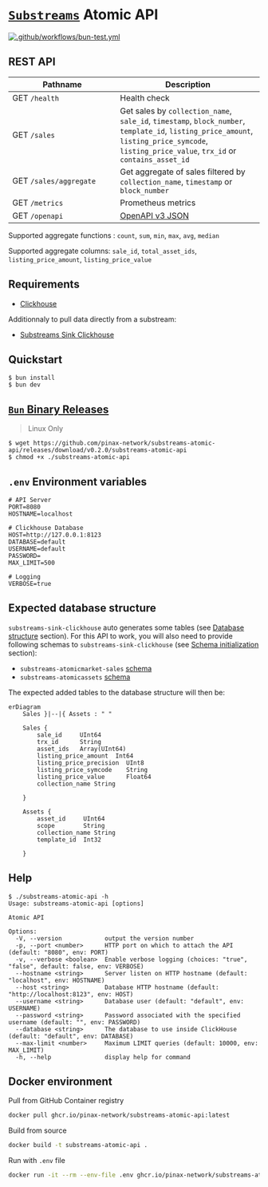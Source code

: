 # [`Substreams`](https://substreams.streamingfast.io/) Atomic API
[![.github/workflows/bun-test.yml](https://github.com/pinax-network/substreams-atomic-api/actions/workflows/bun-test.yml/badge.svg)](https://github.com/pinax-network/substreams-atomic-api/actions/workflows/bun-test.yml)

## REST API

| <div style="width:200px">Pathname</div>| Description           |
|----------------------------------------|-----------------------|
| GET `/health`                          | Health check
| GET `/sales`                           | Get sales by `collection_name`, `sale_id`, `timestamp`, `block_number`, `template_id`, `listing_price_amount`, `listing_price_symcode`, `listing_price_value`, `trx_id` or `contains_asset_id`
| GET `/sales/aggregate`                 | Get aggregate of sales filtered by `collection_name`, `timestamp` or `block_number`
| GET `/metrics`                         | Prometheus metrics
| GET `/openapi`                         | [OpenAPI v3 JSON](https://spec.openapis.org/oas/v3.0.0)

Supported aggregate functions : `count`, `sum`, `min`, `max`, `avg`, `median`

Supported aggregate columns: `sale_id`, `total_asset_ids`, `listing_price_amount`, `listing_price_value`

## Requirements

- [Clickhouse](https://clickhouse.com/)

Additionnaly to pull data directly from a substream:
- [Substreams Sink Clickhouse](https://github.com/pinax-network/substreams-sink-clickhouse/)

## Quickstart
```console
$ bun install
$ bun dev
```

## [`Bun` Binary Releases](https://github.com/pinax-network/substreams-sink-websockets/releases)

> Linux Only

```console
$ wget https://github.com/pinax-network/substreams-atomic-api/releases/download/v0.2.0/substreams-atomic-api
$ chmod +x ./substreams-atomic-api
```

## `.env` Environment variables

```env
# API Server
PORT=8080
HOSTNAME=localhost

# Clickhouse Database
HOST=http://127.0.0.1:8123
DATABASE=default
USERNAME=default
PASSWORD=
MAX_LIMIT=500

# Logging
VERBOSE=true
```
## Expected database structure
`substreams-sink-clickhouse` auto generates some tables (see [Database structure](https://github.com/pinax-network/substreams-sink-clickhouse#database-structure) section).
For this API to work, you will also need to provide following schemas to `substreams-sink-clickhouse` (see [Schema initialization](https://github.com/pinax-network/substreams-sink-clickhouse#schema-initialization) section):
- `substreams-atomicmarket-sales` [schema](https://github.com/pinax-network/substreams-atomicmarket-sales/blob/master/schema.sql)
- `substreams-atomicassets` [schema](https://github.com/pinax-network/substreams-atomicassets/blob/master/schema.sql)
  
The expected added tables to the database structure will then be:
```mermaid
erDiagram
    Sales }|--|{ Assets : " "

    Sales {
        sale_id     UInt64
        trx_id      String
        asset_ids   Array(UInt64)
        listing_price_amount  Int64
        listing_price_precision  UInt8
        listing_price_symcode    String
        listing_price_value      Float64
        collection_name String

    }

    Assets {
        asset_id     UInt64
        scope        String
        collection_name String
        template_id  Int32

    }
```
## Help

```console
$ ./substreams-atomic-api -h
Usage: substreams-atomic-api [options]

Atomic API

Options:
  -V, --version            output the version number
  -p, --port <number>      HTTP port on which to attach the API (default: "8080", env: PORT)
  -v, --verbose <boolean>  Enable verbose logging (choices: "true", "false", default: false, env: VERBOSE)
  --hostname <string>      Server listen on HTTP hostname (default: "localhost", env: HOSTNAME)
  --host <string>          Database HTTP hostname (default: "http://localhost:8123", env: HOST)
  --username <string>      Database user (default: "default", env: USERNAME)
  --password <string>      Password associated with the specified username (default: "", env: PASSWORD)
  --database <string>      The database to use inside ClickHouse (default: "default", env: DATABASE)
  --max-limit <number>     Maximum LIMIT queries (default: 10000, env: MAX_LIMIT)
  -h, --help               display help for command
```

## Docker environment

Pull from GitHub Container registry
```bash
docker pull ghcr.io/pinax-network/substreams-atomic-api:latest
```

Build from source
```bash
docker build -t substreams-atomic-api .
```

Run with `.env` file
```bash
docker run -it --rm --env-file .env ghcr.io/pinax-network/substreams-atomic-api
```

